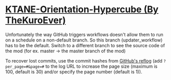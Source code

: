 # [KTANE-Orientation-Hypercube (By TheKuroEver)](https://github.com/TheKuroEver/KTANE-Orientation-Hypercube)

Unfortunately the way GitHub triggers workflows doesn't allow them to run on a schedule on a non-default branch. So this branch (updater_workflow) has to be the default. Switch to a different branch to see the source code of the mod (for ex. master -> the master branch of the mod)

To recover lost commits, use the commit hashes from [GitHub's reflog](https://api.github.com/repos/KtaneModules/KTANE-Orientation-Hypercube-TheKuroEver/events) (add `?per_page=#&page=#` to the log URL to increase the page size (maximum is 100, default is 30) and/or specify the page number (default is 1)).
